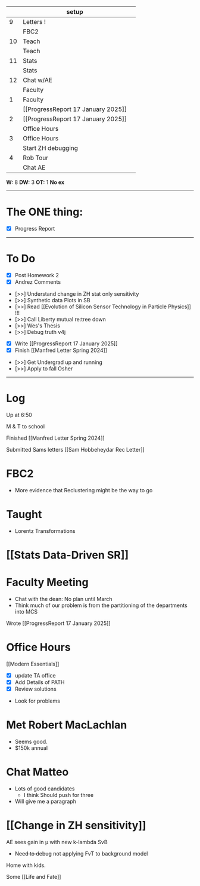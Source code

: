 
|     | setup                              |     |
| --- | ---------------------------------- | --- |
| 9   | Letters !                          |     |
|     | FBC2                               |     |
| 10  | Teach                              |     |
|     | Teach                              |     |
| 11  | Stats                              |     |
|     | Stats                              |     |
| 12  | Chat w/AE                          |     |
|     | Faculty                            |     |
| 1   | Faculty                            |     |
|     | [[ProgressReport 17 January 2025]] |     |
| 2   | [[ProgressReport 17 January 2025]] |     |
|     | Office Hours                       |     |
| 3   | Office Hours                       |     |
|     | Start ZH debugging                 |     |
| 4   | Rob Tour                           |     |
|     | Chat AE                            |     |

**W:** 8 
**DW:** 3
**OT:**  1
**No ex**

---
# The ONE thing: 
- [x] Progress Report

---
# To Do

- [x] Post Homework 2
- [x] Andrez Comments
- [>>] Understand change in ZH stat only sensitivity 
- [>>] Synthetic data Plots in SB 
- [>>] Read [[Evolution of Silicon Sensor Technology in Particle Physics]] !!!
- [>>] Call Liberty mutual re:tree down
- [>>] Wes's Thesis
- [>>] Debug truth v4j
- [x] Write  [[ProgressReport 17 January 2025]]
- [x] Finish [[Manfred Letter Spring 2024]]
- [>>] Get Undergrad up and running
- [>>] Apply to fall Osher 

---

# Log

Up at 6:50 

M & T to school

Finished [[Manfred Letter Spring 2024]]

Submitted Sams letters
[[Sam Hobbeheydar Rec Letter]]

# FBC2
- More evidence that Reclustering might be the way to go

# Taught 
- Lorentz Transformations

# [[Stats Data-Driven SR]]

# Faculty Meeting
- Chat with the dean: No plan until March
- Think much of our problem is from the partitioning of the departments into MCS

Wrote [[ProgressReport 17 January 2025]]

# Office Hours
[[Modern Essentials]]
- [x] update TA office
- [x] Add Details of PATH
- [x] Review solutions 
- Look for problems


# Met Robert MacLachlan 
- Seems good. 
- $150k annual

# Chat Matteo
- Lots of good candidates
	- I think Should push for three
- Will give me a paragraph 


# [[Change in ZH sensitivity]]


AE sees gain in µ with new k-lambda SvB
-  ~~Need to debug~~ not applying FvT to background model

Home with kids.

Some [[Life and Fate]]